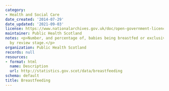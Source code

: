 ```yaml
---
category:
- Health and Social Care
date_created: '2014-07-29'
date_updated: '2021-09-03'
license: https://www.nationalarchives.gov.uk/doc/open-government-licence/version/3/
maintainer: Public Health Scotland
notes: <p>Number, and percentage of, babies being breastfed or exclusively breastfed
  by review stage.</p>
organization: Public Health Scotland
records: null
resources:
- format: html
  name: Description
  url: http://statistics.gov.scot/data/breastfeeding
schema: default
title: Breastfeeding
---
```

